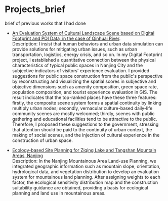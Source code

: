# Projects_brief
brief of previous works that I had done

* [An Evaluation System of Cultural Landscape Scene based on Digital Footprint and POI Data, in the case of Qinhuai River](https://github.com/JinJiang22/Projects_brief/blob/main/A%20Characteristics%20Evaluation%20System%20of%20Cultural%20Landscape%20Scene%20based%20on%20Digital%20Footprint%20and%20POI%20Data_Qinhuai%20River.jpg).  
Description: I insist that human behaviors and urban data simulation can provide solutions for mitigating urban issues, such as urban transportation, logistics, energy crisis, and so on. In my Digital Footprint project, I established a quantitative connection between the physical characteristics of typical public spaces in Nanjing City and the subjective indicators of visitors' experience evaluation. I provided suggestions for public space construction from the public's perspective by reconstructing and visualizing the spatial scores in subjective and objective dimensions such as amenity composition, green space rate, population composition, and tourist experience evaluation in GIS. The result indicates that the top-ranked places have these three features: firstly, the composite scene system forms a spatial continuity by linking multiply urban nodes; secondly, vernacular culture-based daily-life community scenes are mostly welcomed; thirdly, scenes with public gathering and educational facilities tend to be attractive to the public. Therefore, I proposed these suggestions to the government, stressing that attention should be paid to the continuity of urban context, the making of social scenes, and the injection of cultural experience in the construction of urban space.


* [Ecology-based Site Planning for Ziqing Lake and Tangshan Mountain Areas, Nanjing](https://github.com/JinJiang22/Projects_brief/tree/main/Ecology-basedSitePlanning_ZiqingLake)  
Description: In the Nanjing Mountainous Area Land-use Planning, we integrated geographic information such as mountain slope, orientation, hydrological data, and vegetation distribution to develop an evaluation system for mountainous land planning. After assigning weights to each factor, the ecological sensitivity distribution map and the construction suitability guidance are obtained, providing a basis for ecological planning and land use in mountainous areas.
